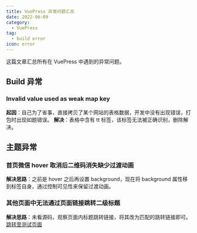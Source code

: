 ```yaml
---
title: VuePress 异常问题汇总
date: 2022-06-09
category:
  - VuePress
tag:
  - build error
icon: error
---
```


这篇文章汇总所有在 VuePress 中遇到的异常问题。

## Build 异常

### Invalid value used as weak map key

**起因**：自己为了省事，直接拷贝了某个网站的表格数据，开发中没有出现错误，打包时出现如题错误。
**解决**：表格中含有 tt 标签，该标签无法被正确识别，删除解决。

## 主题异常

### 首页微信 hover 取消后二维码消失缺少过渡动画

**解决思路**：之前是 hover 之后再设置 background，现在将 background 属性移到标签自身，通过控制可见性来保留过渡动画。

### 其他页面中无法通过页面链接跳转二级标题

**解决思路**：未看源码，观察页面内标题跳转链接，将其改为匹配的跳转链接即可。 [跳转至测试页面](../../../other/deployment/test.md)
